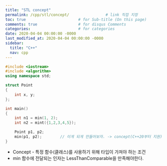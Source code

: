 ```yaml
---
title: "STL concept"
permalink: /cpp/stl/concept/                # link 직접 지정
toc: true                       # for Sub-title (On this page)
comments: true                  # for disqus Comments
categories:                     # for categories
date: 2020-04-04 00:00:00 -0000
last_modified_at: 2020-04-04 00:00:00 -0000
sidebar:
  title: "C++"
  nav: cpp
---
```


```cpp
#include <iostream>
#include <algorithm>
using namespace std;

struct Point
{
    int x, y;
};

int main()
{
    int n1 = min(1, 2);
    int n2 = mint({1,2,3,4,5});

    Point p1, p2;
    min(p1, p2);        // 이게 되게 만들어보자. -> concept(C++20부터 지원)
}
```

* Concept - 특정 함수(클래스)를 사용하기 위해 타입이 가져야 하는 조건
* min 함수에 전달되는 인자는 LessThanComparable을 만족해야한다.
